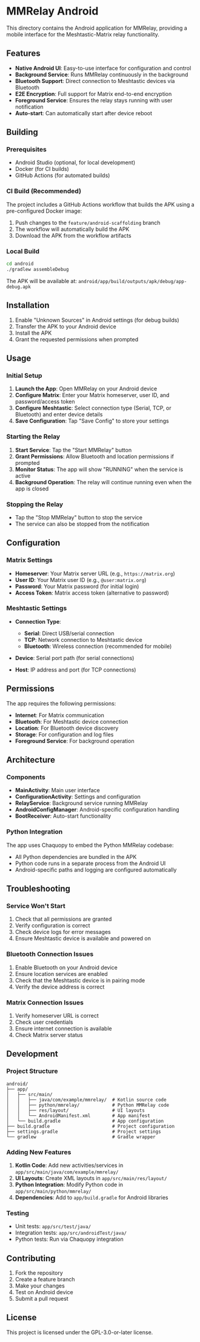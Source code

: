 # MMRelay Android

This directory contains the Android application for MMRelay, providing a mobile interface for the Meshtastic-Matrix relay functionality.

## Features

- **Native Android UI**: Easy-to-use interface for configuration and control
- **Background Service**: Runs MMRelay continuously in the background
- **Bluetooth Support**: Direct connection to Meshtastic devices via Bluetooth
- **E2E Encryption**: Full support for Matrix end-to-end encryption
- **Foreground Service**: Ensures the relay stays running with user notification
- **Auto-start**: Can automatically start after device reboot

## Building

### Prerequisites

- Android Studio (optional, for local development)
- Docker (for CI builds)
- GitHub Actions (for automated builds)

### CI Build (Recommended)

The project includes a GitHub Actions workflow that builds the APK using a pre-configured Docker image:

1. Push changes to the `feature/android-scaffolding` branch
2. The workflow will automatically build the APK
3. Download the APK from the workflow artifacts

### Local Build

```bash
cd android
./gradlew assembleDebug
```

The APK will be available at: `android/app/build/outputs/apk/debug/app-debug.apk`

## Installation

1. Enable "Unknown Sources" in Android settings (for debug builds)
2. Transfer the APK to your Android device
3. Install the APK
4. Grant the requested permissions when prompted

## Usage

### Initial Setup

1. **Launch the App**: Open MMRelay on your Android device
2. **Configure Matrix**: Enter your Matrix homeserver, user ID, and password/access token
3. **Configure Meshtastic**: Select connection type (Serial, TCP, or Bluetooth) and enter device details
4. **Save Configuration**: Tap "Save Config" to store your settings

### Starting the Relay

1. **Start Service**: Tap the "Start MMRelay" button
2. **Grant Permissions**: Allow Bluetooth and location permissions if prompted
3. **Monitor Status**: The app will show "RUNNING" when the service is active
4. **Background Operation**: The relay will continue running even when the app is closed

### Stopping the Relay

- Tap the "Stop MMRelay" button to stop the service
- The service can also be stopped from the notification

## Configuration

### Matrix Settings

- **Homeserver**: Your Matrix server URL (e.g., `https://matrix.org`)
- **User ID**: Your Matrix user ID (e.g., `@user:matrix.org`)
- **Password**: Your Matrix password (for initial login)
- **Access Token**: Matrix access token (alternative to password)

### Meshtastic Settings

- **Connection Type**:
  - **Serial**: Direct USB/serial connection
  - **TCP**: Network connection to Meshtastic device
  - **Bluetooth**: Wireless connection (recommended for mobile)

- **Device**: Serial port path (for serial connections)
- **Host**: IP address and port (for TCP connections)

## Permissions

The app requires the following permissions:

- **Internet**: For Matrix communication
- **Bluetooth**: For Meshtastic device connection
- **Location**: For Bluetooth device discovery
- **Storage**: For configuration and log files
- **Foreground Service**: For background operation

## Architecture

### Components

- **MainActivity**: Main user interface
- **ConfigurationActivity**: Settings and configuration
- **RelayService**: Background service running MMRelay
- **AndroidConfigManager**: Android-specific configuration handling
- **BootReceiver**: Auto-start functionality

### Python Integration

The app uses Chaquopy to embed the Python MMRelay codebase:

- All Python dependencies are bundled in the APK
- Python code runs in a separate process from the Android UI
- Android-specific paths and logging are configured automatically

## Troubleshooting

### Service Won't Start

1. Check that all permissions are granted
2. Verify configuration is correct
3. Check device logs for error messages
4. Ensure Meshtastic device is available and powered on

### Bluetooth Connection Issues

1. Enable Bluetooth on your Android device
2. Ensure location services are enabled
3. Check that the Meshtastic device is in pairing mode
4. Verify the device address is correct

### Matrix Connection Issues

1. Verify homeserver URL is correct
2. Check user credentials
3. Ensure internet connection is available
4. Check Matrix server status

## Development

### Project Structure

```
android/
├── app/
│   ├── src/main/
│   │   ├── java/com/example/mmrelay/  # Kotlin source code
│   │   ├── python/mmrelay/            # Python MMRelay code
│   │   ├── res/layout/                # UI layouts
│   │   └── AndroidManifest.xml        # App manifest
│   └── build.gradle                   # App configuration
├── build.gradle                       # Project configuration
├── settings.gradle                    # Project settings
└── gradlew                            # Gradle wrapper
```

### Adding New Features

1. **Kotlin Code**: Add new activities/services in `app/src/main/java/com/example/mmrelay/`
2. **UI Layouts**: Create XML layouts in `app/src/main/res/layout/`
3. **Python Integration**: Modify Python code in `app/src/main/python/mmrelay/`
4. **Dependencies**: Add to `app/build.gradle` for Android libraries

### Testing

- Unit tests: `app/src/test/java/`
- Integration tests: `app/src/androidTest/java/`
- Python tests: Run via Chaquopy integration

## Contributing

1. Fork the repository
2. Create a feature branch
3. Make your changes
4. Test on Android device
5. Submit a pull request

## License

This project is licensed under the GPL-3.0-or-later license.